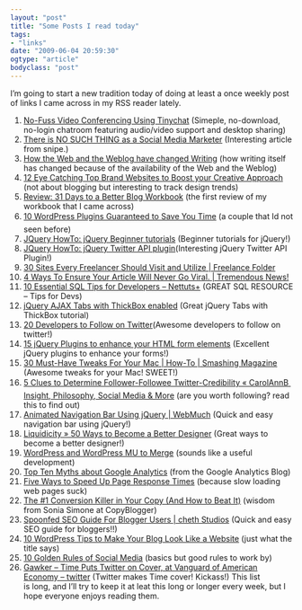 ```yaml
---
layout: "post"
title: "Some Posts I read today"
tags: 
- "links"
date: "2009-06-04 20:59:30"
ogtype: "article"
bodyclass: "post"
---
```


I’m going to start a new tradition today of doing at least a once weekly post of links I came across in my RSS reader lately.

1. [No-Fuss Video Conferencing Using Tinychat](http://webworkerdaily.com/2009/06/04/no-fuss-video-conferencing-using-tinychat/) (Simeple, no-download, no-login chatroom featuring audio/video support and desktop sharing)
2. [There is NO SUCH THING as a Social Media Marketer](http://www.snipe.net/2009/06/there-is-no-such-thing-as-a-social-media-marketer/) (Interesting article from snipe.)
3. [How the Web and the Weblog have changed Writing](http://philip.greenspun.com/writing/changed-by-web-and-weblog) (how writing itself has changed because of the availability of the Web and the Weblog)
4. [12 Eye Catching Top Brand Websites to Boost your Creative Approach](http://www.softalize.com/2009/05/29/12-eye-catching-top-brand-websites-to-boost-your-creative-approach/) (not about blogging but interesting to track design trends)
5. [Review: 31 Days to a Better Blog Workbook](http://nancyhendrickson.com/blogs-techniques/review-31-days-blog-workbook/) (the first review of my workbook that I came across)
6. [10 WordPress Plugins Guaranteed to Save You Time](http://sixrevisions.com/wordpress/10-wordpress-plugins-guaranteed-to-save-you-time/) (a couple that Id not seen before)
7. [JQuery HowTo: jQuery Beginner tutorials](http://jquery-howto.blogspot.com/2009/06/jquery-beginner-tutorials.html) (Beginner tutorials for jQuery!)
8. [JQuery HowTo: jQuery Twitter API plugin](http://jquery-howto.blogspot.com/2009/04/jquery-twitter-api-plugin.html)(Interesting jQuery Twitter API Plugin!)
9. [30 Sites Every Freelancer Should Visit and Utilize | Freelance Folder](http://freelancefolder.com/30-sites-every-freelancer-should-visit-and-utilize/)
10. [4 Ways To Ensure Your Article Will Never Go Viral. | Tremendous News!](http://tremendousnews.com/2009/06/04/ways-to-ensure-your-article-will-never-go-viral/)
11. [10 Essential SQL Tips for Developers – Nettuts+](http://net.tutsplus.com/tutorials/other/10-essential-sql-tips-for-developers/) (GREAT SQL RESOURCE – Tips for Devs)
12. [jQuery AJAX Tabs with ThickBox enabled](http://www.developersnippets.com/2009/06/04/jquery-ajax-tabs-with-thickbox-enabled/) (Great jQuery Tabs with ThickBox tutorial)
13. [20 Developers to Follow on Twitter](http://mashable.com/2009/06/04/developers-tips-twitter/)(Awesome developers to follow on twitter!)
14. [15 jQuery Plugins to enhance your HTML form elements](http://www.dreamcss.com/2009/05/15-jquery-plugins-to-enhance-your-html.html) (Excellent jQuery plugins to enhance your forms!)
15. [30 Must-Have Tweaks For Your Mac | How-To | Smashing Magazine](http://www.smashingmagazine.com/2009/06/04/30-must-have-tweaks-for-your-mac/) (Awesome tweaks for your Mac! SWEET!)
16. [5 Clues to Determine Follower-Followee Twitter-Credibility « CarolAnnB  Insight, Philosophy, Social Media & More](http://undeniableme.wordpress.com/2009/06/03/5-clues-to-determine-follower-followee-twitter-credibility/) (are you worth following? read this to find out)
17. [Animated Navigation Bar Using jQuery | WebMuch](http://webmuch.com/animated-navigation-bar-using-jquery/) (Quick and easy navigation bar using jQuery!)
18. [Liquidicity » 50 Ways to Become a Better Designer](http://www.gosquared.com/liquidicity/archives/114) (Great ways to become a better designer!)
19. [WordPress and WordPress MU to Merge](http://technosailor.com/2009/05/30/wordcamp-sf-announcement-wordpress-and-wordpress-mu-to-merge/) (sounds like a useful development)
20. [Top Ten Myths about Google Analytics](http://analytics.blogspot.com/2009/05/top-ten-myths-about-google-analytics.html) (from the Google Analytics Blog)
21. [Five Ways to Speed Up Page Response Times](http://sixrevisions.com/web-development/five-ways-to-speed-up-page-response-times/) (because slow loading web pages suck)
22. [The #1 Conversion Killer in Your Copy (And How to Beat It)](http://www.copyblogger.com/copy-conversion/) (wisdom from Sonia Simone at CopyBlogger)
23. [Spoonfed SEO Guide For Blogger Users | cheth Studios](http://chethstudios.blogspot.com/2009/06/spoonfed-seo-guide-for-blogger-users.html) (Quick and easy SEO guide for bloggers!!)[](http://webworkerdaily.com/2009/06/04/no-fuss-video-conferencing-using-tinychat/)
24. [10 WordPress Tips to Make Your Blog Look Like a Website](http://www.impressivewebs.com/10-wordpress-tips-to-make-your-blog-look-like-a-website/) (just what the title says)
25. [10 Golden Rules of Social Media](http://webworkerdaily.com/2009/05/26/10-golden-rules-of-social-media/) (basics but good rules to work by)
26. [Gawker – Time Puts Twitter on Cover, at Vanguard of American Economy – twitter](http://valleywag.gawker.com/5278878/time-puts-twitter-on-cover-at-vanguard-of-american-economy) (Twitter makes Time cover! Kickass!) This list  
 is long, and I’ll try to keep it at leat this long or longer every week, but I hope everyone enjoys reading them.